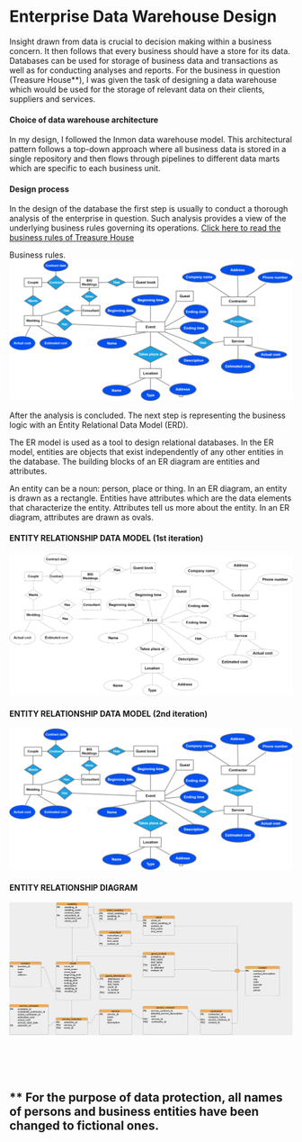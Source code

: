 # Enterprise Data Warehouse Design

Insight drawn from data is crucial to decision making within a business concern. It then follows that every business should have a store for its data. Databases can be used for storage of business data and transactions as well as for conducting analyses and reports. For the business in question (Treasure House**), I was given the task of designing a data warehouse which would be used for the storage of relevant data on their clients, suppliers and services. 

#### Choice of data warehouse architecture
In my design, I followed the Inmon data warehouse model. This architectural pattern follows a top-down approach where all business data is stored in a single repository and then flows through pipelines to different data marts which are specific to each business unit.

#### Design process
In the design of the database the first step is usually to conduct a thorough analysis of the enterprise in question. Such analysis provides a view of the underlying business rules governing its operations. [Click here to read the business rules of Treasure House](business_rules.md)


Business rules.
![](images/erd%20logic%20second.drawio.png)

After the analysis is concluded. The next step is representing the business logic with an Entity Relational Data Model (ERD).

The ER model is used as a tool to design relational databases. In the ER model, entities are objects that exist independently of any other entities in the database. The building blocks of an ER diagram are entities and attributes. 

An entity can be a noun: person, place or thing. In an ER diagram, an entity is drawn as a rectangle. Entities have attributes which are the data elements that characterize the entity. Attributes tell us more about the entity. In an ER diagram, attributes are drawn as ovals. 


#### ENTITY RELATIONSHIP DATA MODEL (1st iteration)
![](images/erd%20logic%20first%20step.png)
<br>

#### ENTITY RELATIONSHIP DATA MODEL (2nd iteration)
![](images/erd%20logic%20second.drawio.png)
<br>

#### ENTITY RELATIONSHIP DIAGRAM 
![](images/bigweddingiii.png)

<br>
<br>

<br>

## ** For the purpose of data protection, all names of persons and business entities have been changed to fictional ones.
